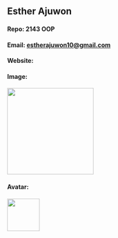## Esther Ajuwon

#### Repo: 2143 OOP

#### Email: estherajuwon10@gmail.com

#### Website:

#### Image:

<img src="![image](https://github.com/user-attachments/assets/16a15806-cfe4-443c-a0ab-947b53343d38)
" width="200">

#### Avatar:

<img src="![image](https://github.com/user-attachments/assets/13de5907-db3e-4ccf-8ee9-4014364a4ee9)
" width="75"> 
